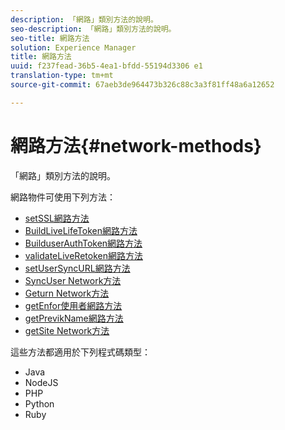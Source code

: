 ```yaml
---
description: 「網路」類別方法的說明。
seo-description: 「網路」類別方法的說明。
seo-title: 網路方法
solution: Experience Manager
title: 網路方法
uuid: f237fead-36b5-4ea1-bfdd-55194d3306 e1
translation-type: tm+mt
source-git-commit: 67aeb3de964473b326c88c3a3f81ff48a6a12652

---
```



# 網路方法{#network-methods}

「網路」類別方法的說明。

網路物件可使用下列方法：

* [setSSL網路方法](#r_setssl_method)
* [BuildLiveLifeToken網路方法](#r_buildlivefyretoken_method)
* [BuilduserAuthToken網路方法](#r_builduserauthtoken_method)
* [validateLiveRetoken網路方法](#validatelivefyretoken_method)
* [setUserSyncURL網路方法](#r_setusersyncurl_method)
* [SyncUser Network方法](#r_syncuser_method)
* [Geturn Network方法](#r_geturn_method)
* [getEnfor使用者網路方法](#r_geturnforuser_method)
* [getPrevikName網路方法](#r_getnetworkname_method)
* [getSite Network方法](#r_getsite_method)

這些方法都適用於下列程式碼類型：

* Java
* NodeJS
* PHP
* Python
* Ruby

